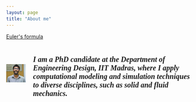 ```yaml
---
layout: page
title: "About me"
---
```


[Euler's formula](https://en.wikipedia.org/wiki/Euler%27s_formula) 


<html>
  <head>
    <title>The title of the document [Project-1](research.md)</title>
    <style>
      .container {
        display: flex;
        align-items: center;
        justify-content: center
      }
      img {
        max-width: 100%
      }
      .image {
        flex-basis: 40%;
        order; 2;
      }
      .text {
        font-size: 20px;
        padding-left: 20px;
        font: italic 10px "Fira Sans", serif;
      }

   </style>
  </head>
  <body>
    <div class="container">
      <div class="image">
       <img src="/pic.jpg"> 
      </div>
      <div class="text">
        <h1>I am a PhD candidate at the Department of Engineering Design, IIT Madras, where I apply computational modeling and simulation techniques to diverse disciplines, such as solid and fluid mechanics. 


</h1>
      </div>
    </div>
  </body>
</html>
